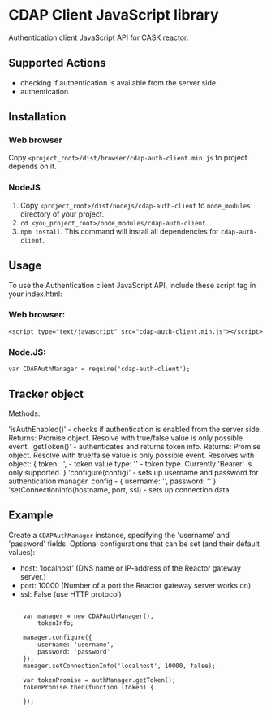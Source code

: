 # CDAP Client JavaScript library

Authentication client JavaScript API for CASK reactor.

## Supported Actions

- checking if authentication is available from the server side.
- authentication

## Installation

### Web browser
Copy ```<project_root>/dist/browser/cdap-auth-client.min.js``` to project depends on it.

### NodeJS
1. Copy ```<project_root>/dist/nodejs/cdap-auth-client``` to ```node_modules``` directory
of your project.
2. ```cd <you_project_root>/node_modules/cdap-auth-client```.
3. ```npm install```. This command will install all dependencies for ```cdap-auth-client```.

## Usage

 To use the Authentication client JavaScript API, include these script tag in your index.html:

### Web browser:
```
<script type="text/javascript" src="cdap-auth-client.min.js"></script>
```

### Node.JS:
```
var CDAPAuthManager = require('cdap-auth-client');
```

## Tracker object
Methods:

'isAuthEnabled()'    - checks if authentication is enabled from the server side.
                       Returns: Promise object. Resolve with true/false value is only possible event.
'getToken()'         - authenticates and returns token info.
                       Returns: Promise object. Resolve with true/false value is only possible event.
                       Resolves with object:
                       {
                           token: '',        - token value
                           type: ''          - token type. Currently 'Bearer' is only supported.
                       }
'configure(config)'  - sets up username and password for authentication manager.
                       config - {
                           username: '',
                           password: ''
                       }
'setConnectionInfo(hostname, port, ssl) - sets up connection data.

## Example

Create a ```CDAPAuthManager``` instance, specifying the 'username' and 'password' fields. 
Optional configurations that can be set (and their default values):

  - host: 'localhost' (DNS name or IP-address of the Reactor gateway server.)
  - port: 10000 (Number of a port the Reactor gateway server works on)
  - ssl: False (use HTTP protocol)

```

    var manager = new CDAPAuthManager(),
        tokenInfo;

    manager.configure({
        username: 'username',
        password: 'password'
    });
    manager.setConnectionInfo('localhost', 10000, false);

    var tokenPromise = authManager.getToken();
    tokenPromise.then(function (token) {
        
    });
```